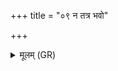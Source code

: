 +++
title = "०९ न तत्र भवो"

+++
<details><summary>मूलम् (GR)</summary>

+++(see Griffiths 2004–2005, 252; not found in PSK)+++न तत्र भवो हन्ति  
न शर्व इषुम् अस्यति ।  
यत्र त्वं देव तुम्बुरो  
पर्वतेषु विरोहसि ॥
</details>